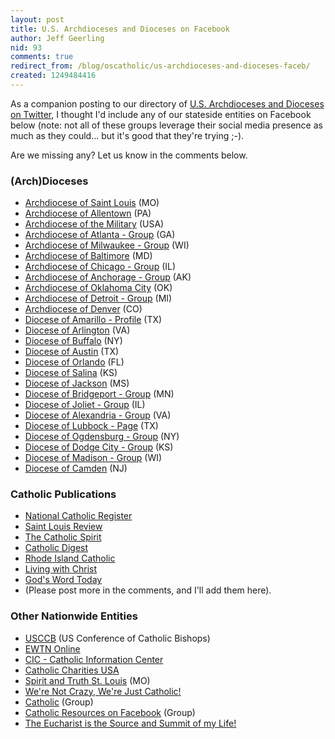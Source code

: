 ```yaml
---
layout: post
title: U.S. Archdioceses and Dioceses on Facebook
author: Jeff Geerling
nid: 93
comments: true
redirect_from: /blog/oscatholic/us-archdioceses-and-dioceses-faceb/
created: 1249484416
---
```

<p>As a companion posting to our directory of <a href="/blog/geerlingguy/us-archdioceses-and-dioceses-twitter">U.S. Archdioceses and Dioceses on Twitter</a>, I thought I'd include any of our stateside entities on Facebook below (note: not all of these groups leverage their social media presence as much as they could... but it's good that they're trying ;-).</p>
<p>Are we missing any? Let us know in the comments below.</p>
<h3>(Arch)Dioceses</h3>
<ul>
<li><a href="http://www.facebook.com/archstl">Archdiocese of Saint Louis</a> (MO)</li>
<li><a href="http://www.facebook.com/allentown.diocese#!/pages/Allentown-PA/Diocese-of-Allentown/109206489123636">Archdiocese of Allentown</a> (PA)</li>
<li><a href="http://www.facebook.com/pages/Washington-DC/Archdiocese-for-the-Military-Services-USA/104449474470">Archdiocese of the Military</a> (USA)</li>
<li><a href="http://www.facebook.com/group.php?gid=60601519391">Archdiocese of Atlanta - Group</a> (GA)</li>
<li><a href="http://www.facebook.com/group.php?gid=69093160909">Archdiocese of Milwaukee - Group</a> (WI)</li>
<li><a href="http://www.facebook.com/pages/Baltimore-MD/Archdiocese-of-Baltimore/107704176960">Archdiocese of Baltimore</a> (MD)</li>
<li><a href="http://www.facebook.com/group.php?gid=20702160504">Archdiocese of Chicago - Group</a>&nbsp;(IL)</li>
<li><a href="http://www.facebook.com/group.php?gid=66498805852">Archdiocese of Anchorage - Group</a> (AK)</li>
<li><a href="http://www.facebook.com/pages/Oklahoma-City-OK/Archdiocese-of-Oklahoma/109139532871">Archdiocese of Oklahoma City</a> (OK)</li>
<li><a href="http://www.facebook.com/group.php?gid=60565650154">Archdiocese of Detroit - Group</a> (MI)</li>
<li><a href="http://www.facebook.com/pages/Denver-CO/Catholic-Archdiocese-of-Denver/70126559720">Archdiocese of Denver</a> (CO)</li>
<li><a href="http://www.facebook.com/amarillocatholic">Diocese of Amarillo - Profile</a> (TX)</li>
<li><a href="http://www.facebook.com/arlingtondiocese">Diocese of Arlington</a> (VA)</li>
<li><a href="http://www.facebook.com/pages/Diocese-of-Buffalo/34630789970">Diocese of Buffalo</a> (NY)</li>
<li><a href="http://www.facebook.com/pages/Austin-TX/Diocese-of-Austin/115655994617">Diocese of Austin</a> (TX)</li>
<li><a href="http://www.facebook.com/pages/Orlando/Diocese-of-Orlando/216956945061">Diocese of Orlando</a> (FL)</li><li><a href="http://www.facebook.com/SalinaDiocese">Diocese of Salina</a> (KS)</li>
<li><a href="http://www.facebook.com/pages/Roman-Catholic-Diocese-of-Jackson/95981452195">Diocese of Jackson</a> (MS)</li>
<li><a href="http://www.facebook.com/group.php?gid=60177877029">Diocese of Bridgeport - Group</a> (MN)</li>
<li><a href="http://www.facebook.com/group.php?gid=6438777353">Diocese of Joliet - Group</a> (IL)</li>
<li><a href="http://www.facebook.com/group.php?gid=5365473622">Diocese of Alexandria - Group</a> (VA)</li>
<li><a href="http://www.facebook.com/pages/Lubbock-TX/Roman-Catholic-Diocese-of-Lubbock/70122516418">Diocese of Lubbock - Page</a> (TX)</li>
<li><a href="http://www.facebook.com/group.php?gid=95114804961">Diocese of Ogdensburg - Group</a> (NY)</li>
<li><a href="http://www.facebook.com/group.php?gid=2419403127">Diocese of Dodge City - Group</a>&nbsp;(KS)</li>
<li><a href="http://www.facebook.com/group.php?gid=55436227332">Diocese of Madison - Group</a> (WI)</li>
<li><a href="http://www.facebook.com/pages/Camden-NJ/Diocese-of-Camden/121201119907">Diocese of Camden</a> (NJ)</li>
</ul>

<!--break-->

<h3>Catholic Publications</h3>
<ul>
<li><a href="http://www.facebook.com/home.php#!/pages/National-Catholic-Register/64182915497">National Catholic Register</a></li>
<li><a href="http://www.facebook.com/stlouisreview">Saint Louis Review</a></li>
<li><a href="http://facebook.com/TheCatholicSpirit">The Catholic Spirit</a></li>
<li><a href="http://www.facebook.com/pages/Catholic-Digest/9217530804">Catholic Digest</a></li>
<li><a href="http://www.facebook.com/pages/The-Rhode-Island-Catholic/101121236853">Rhode Island Catholic</a></li>
<li><a href="http://www.facebook.com/pages/Living-with-Christ/92346729156">Living with Christ</a></li>
<li><a href="http://www.facebook.com/pages/Gods-Word-Today/113473689467">God's Word Today</a></li>
<li>(Please post more in the comments, and I'll add them here).</li>
</ul>
<h3>Other Nationwide Entities</h3>
<ul>
<li><a href="http://www.facebook.com/pages/Washington-DC/United-States-Conference-of-Catholic-Bishops/105735397284?ref=mf">USCCB</a> (US Conference of Catholic Bishops)</li>
<li><a href="http://www.facebook.com/ewtnonline">EWTN Online</a></li>
<li><a href="http://www.facebook.com/pages/Washington-DC/Catholic-Information-Center/6663107219">CIC - Catholic Information Center</a></li>
<li><a href="http://www.facebook.com/pages/Alexandria-VA/Catholic-Charities-USA/104393350588">Catholic Charities USA</a></li>
<li><a href="http://www.facebook.com/pages/Saint-Louis-MO/Spirit-and-Truth-St-Louis/81478528610">Spirit and Truth St. Louis</a> (MO)</li>
<li><a href="http://www.facebook.com/group.php?gid=2212794397">We're Not Crazy, We're Just Catholic!</a></li>
<li><a href="http://www.facebook.com/group.php?gid=2204585860">Catholic</a> (Group)</li>
<li><a href="http://www.facebook.com/group.php?gid=2222624914">Catholic Resources on Facebook</a> (Group)</li>
<li><a href="http://www.facebook.com/group.php?gid=2208022978">The Eucharist is the Source and Summit of my Life!</a></li>
</ul>
